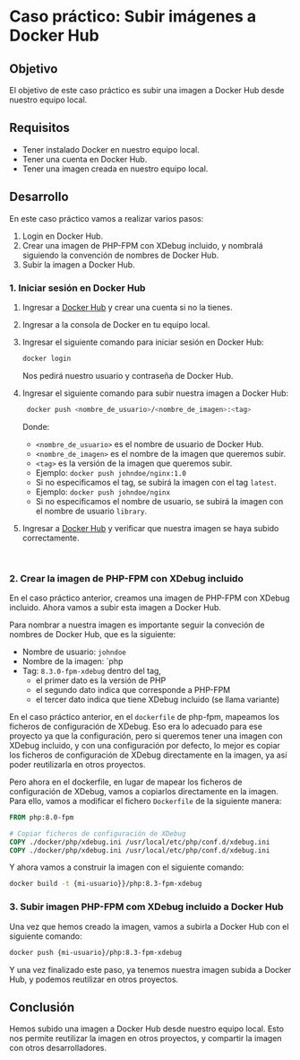 # Caso práctico: Subir imágenes a Docker Hub

## Objetivo

El objetivo de este caso práctico es subir una imagen a Docker Hub desde nuestro equipo local.

## Requisitos

- Tener instalado Docker en nuestro equipo local.
- Tener una cuenta en Docker Hub.
- Tener una imagen creada en nuestro equipo local.


## Desarrollo

En este caso práctico vamos a realizar varios pasos:

1. Login en Docker Hub.
2. Crear una imagen de PHP-FPM con XDebug incluido, y nombralá siguiendo la convención de nombres de Docker Hub.
3. Subir la imagen a Docker Hub.
   

### 1. Iniciar sesión en Docker Hub

1. Ingresar a [Docker Hub](https://hub.docker.com/) y crear una cuenta si no la tienes.
2. Ingresar a la consola de Docker en tu equipo local.
3. Ingresar el siguiente comando para iniciar sesión en Docker Hub:

   ```bash
   docker login
   ```

   Nos pedirá nuestro usuario y contraseña de Docker Hub.

4. Ingresar el siguiente comando para subir nuestra imagen a Docker Hub:

   ```bash
    docker push <nombre_de_usuario>/<nombre_de_imagen>:<tag>
    ```

    Donde:
    - `<nombre_de_usuario>` es el nombre de usuario de Docker Hub.
    - `<nombre_de_imagen>` es el nombre de la imagen que queremos subir.
    - `<tag>` es la versión de la imagen que queremos subir.
    - Ejemplo: `docker push johndoe/nginx:1.0`
    - Si no especificamos el tag, se subirá la imagen con el tag `latest`.
    - Ejemplo: `docker push johndoe/nginx`
    - Si no especificamos el nombre de usuario, se subirá la imagen con el nombre de usuario `library`.

5. Ingresar a [Docker Hub](https://hub.docker.com/) y verificar que nuestra imagen se haya subido correctamente.

</br>


### 2. Crear la imagen de PHP-FPM con XDebug incluido

En el caso práctico anterior, creamos una imagen de PHP-FPM con XDebug incluido. Ahora vamos a subir esta imagen a Docker Hub.

Para nombrar a nuestra imagen es importante seguir la conveción de nombres de Docker Hub, que es la siguiente:

  - Nombre de usuario: `johndoe`
  - Nombre de la imagen: `php
  - Tag: `8.3.0-fpm-xdebug` dentro del tag, 
    - el primer dato es la versión de PHP
    - el segundo dato indica que corresponde a PHP-FPM
    - el tercer dato indica que tiene XDebug incluido (se llama variante)


En el caso práctico anterior, en el `dockerfile` de php-fpm, mapeamos los ficheros de configuración de XDebug. Eso era lo adecuado para ese proyecto ya que la configuración, pero si queremos tener una imagen con XDebug incluido, y con una configuración por defecto, lo mejor es copiar los ficheros de configuración de XDebug directamente en la imagen, ya así poder reutilizarla en otros proyectos.

Pero ahora en el dockerfile, en lugar de mapear los ficheros de configuración de XDebug, vamos a copiarlos directamente en la imagen. Para ello, vamos a modificar el fichero `Dockerfile` de la siguiente manera:

```Dockerfile
FROM php:8.0-fpm

# Copiar ficheros de configuración de XDebug
COPY ./docker/php/xdebug.ini /usr/local/etc/php/conf.d/xdebug.ini
COPY ./docker/php/xdebug.ini /usr/local/etc/php/conf.d/xdebug.ini
```

Y ahora vamos a construir la imagen con el siguiente comando:

```bash
docker build -t {mi-usuario}}/php:8.3-fpm-xdebug
```

### 3. Subir imagen PHP-FPM com XDebug incluido a Docker Hub

Una vez que hemos creado la imagen, vamos a subirla a Docker Hub con el siguiente comando:

```bash
docker push {mi-usuario}/php:8.3-fpm-xdebug
```

Y una vez finalizado este paso, ya tenemos nuestra imagen subida a Docker Hub, y podemos reutilizar en otros proyectos.


## Conclusión

Hemos subido una imagen a Docker Hub desde nuestro equipo local. Esto nos permite reutilizar la imagen en otros proyectos, y compartir la imagen con otros desarrolladores.
